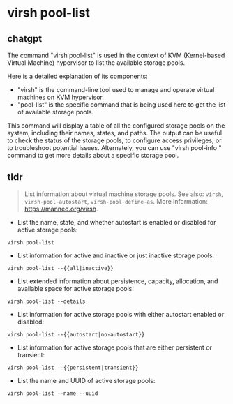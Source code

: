 # virsh pool-list 
## chatgpt 
The command "virsh pool-list" is used in the context of KVM (Kernel-based Virtual Machine) hypervisor to list the available storage pools. 

Here is a detailed explanation of its components:

- "virsh" is the command-line tool used to manage and operate virtual machines on KVM hypervisor.
- "pool-list" is the specific command that is being used here to get the list of available storage pools.

This command will display a table of all the configured storage pools on the system, including their names, states, and paths. The output can be useful to check the status of the storage pools, to configure access privileges, or to troubleshoot potential issues. Alternately, you can use "virsh pool-info <poolname>" command to get more details about a specific storage pool. 

## tldr 
 
> List information about virtual machine storage pools.
> See also: `virsh`, `virsh-pool-autostart`, `virsh-pool-define-as`.
> More information: <https://manned.org/virsh>.

- List the name, state, and whether autostart is enabled or disabled for active storage pools:

`virsh pool-list`

- List information for active and inactive or just inactive storage pools:

`virsh pool-list --{{all|inactive}}`

- List extended information about persistence, capacity, allocation, and available space for active storage pools:

`virsh pool-list --details`

- List information for active storage pools with either autostart enabled or disabled:

`virsh pool-list --{{autostart|no-autostart}}`

- List information for active storage pools that are either persistent or transient:

`virsh pool-list --{{persistent|transient}}`

- List the name and UUID of active storage pools:

`virsh pool-list --name --uuid`

